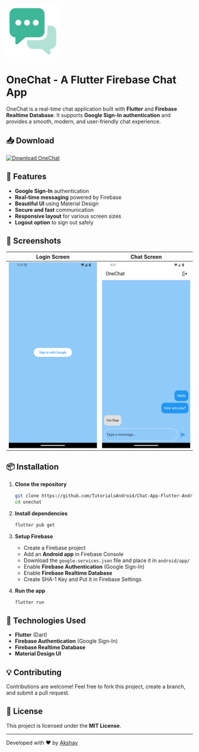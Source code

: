 ![OneChat Logo](https://github.com/TutorialsAndroid/Chat-App-Flutter-Android/blob/master/icons/app_logo_144px.png?raw=true)

# OneChat - A Flutter Firebase Chat App

OneChat is a real-time chat application built with **Flutter** and **Firebase Realtime Database**. It supports **Google Sign-In authentication** and provides a smooth, modern, and user-friendly chat experience.

## 📥 Download
[![Download OneChat](https://img.shields.io/badge/Download-OneChat-blue)](https://github.com/TutorialsAndroid/Chat-App-Flutter-Android/raw/refs/heads/master/apk/app-release.apk)

## 🚀 Features
- **Google Sign-In** authentication
- **Real-time messaging** powered by Firebase
- **Beautiful UI** using Material Design
- **Secure and fast** communication
- **Responsive layout** for various screen sizes
- **Logout option** to sign out safely

## 📸 Screenshots

| Login Screen  | Chat Screen |
|--------------|------------|
| ![Login](https://github.com/TutorialsAndroid/Chat-App-Flutter-Android/blob/master/screenshot/Screenshot_1739960685.png?raw=true) | ![Chat](https://github.com/TutorialsAndroid/Chat-App-Flutter-Android/blob/master/screenshot/Screenshot_1739961077.png?raw=true) |

## 📦 Installation

1. **Clone the repository**
   ```sh
   git clone https://github.com/TutorialsAndroid/Chat-App-Flutter-Android.git
   cd onechat
   ```
2. **Install dependencies**
   ```sh
   flutter pub get
   ```
3. **Setup Firebase**
    - Create a Firebase project
    - Add an **Android app** in Firebase Console
    - Download the `google-services.json` file and place it in `android/app/`
    - Enable **Firebase Authentication** (Google Sign-In)
    - Enable **Firebase Realtime Database**
    - Create SHA-1 Key and Put it in Firebase Settings

4. **Run the app**
   ```sh
   flutter run
   ```

## 🔧 Technologies Used
- **Flutter** (Dart)
- **Firebase Authentication** (Google Sign-In)
- **Firebase Realtime Database**
- **Material Design UI**

## 💡 Contributing
Contributions are welcome! Feel free to fork this project, create a branch, and submit a pull request.

## 📜 License
This project is licensed under the **MIT License**.

---
Developed with ❤️ by [Akshay](https://github.com/TutorialsAndroid)

